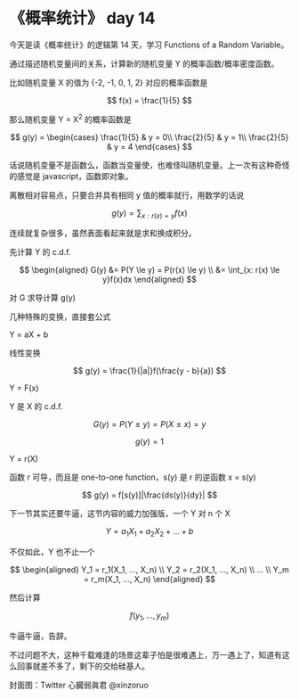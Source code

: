 # 《概率统计》 day 14

今天是读《概率统计》的逻辑第 14 天，学习 Functions of a Random Variable。

通过描述随机变量间的关系，计算新的随机变量 Y 的概率函数/概率密度函数。

比如随机变量 X 的值为 {-2, -1, 0, 1, 2} 对应的概率函数是

$$
f(x) = \frac{1}{5}
$$

那么随机变量 Y = X<sup>2</sup> 的概率函数是

$$
g(y) = \begin{cases}
\frac{1}{5} & y = 0\\
\frac{2}{5} & y = 1\\
\frac{2}{5} & y = 4
\end{cases}
$$

话说随机变量不是函数么，函数当变量使，也难怪叫随机变量。上一次有这种奇怪的感觉是 javascript，函数即对象。

离散相对容易点，只要合并具有相同 y 值的概率就行，用数学的话说

$$
g(y) = \sum_{x: r(x) = y}f(x)
$$

连续就复杂很多，虽然表面看起来就是求和换成积分。

先计算 Y 的 c.d.f.

$$
\begin{aligned}
G(y) &= P(Y \le y) = P(r(x) \le y) \\
&= \int_{x: r(x) \le y}f(x)dx
\end{aligned}
$$

对 G 求导计算 g(y)

几种特殊的变换，直接套公式

Y = aX + b

线性变换

$$
g(y) = \frac{1}{|a|}f(\frac{y - b}{a})
$$

Y = F(x)

Y 是 X 的 c.d.f.

$$
G(y) = P(Y \le y) = P(X \le x) = y
$$

$$
g(y) = 1
$$

Y = r(X)

函数 r 可导，而且是 one-to-one function，s(y) 是 r 的逆函数 x = s(y)

$$
g(y) = f[s(y)]|\frac{ds(y)}{dy}|
$$

下一节其实还要牛逼，这节内容的威力加强版，一个 Y 对 n 个 X

$$
Y = a_1X_1 + a_2X_2 + ... + b
$$

不仅如此，Y 也不止一个

$$
\begin{aligned}
Y_1 = r_1(X_1, ..., X_n) \\
Y_2 = r_2(X_1, ..., X_n) \\
... \\
Y_m = r_m(X_1, ..., X_n)
\end{aligned}
$$

然后计算

$$
f(y_1, ..., y_m)
$$

牛逼牛逼，告辞。

不过问题不大，这种千载难逢的场景这辈子怕是很难遇上，万一遇上了，知道有这么回事就差不多了，剩下的交给硅基人。

封面图：Twitter 心臓弱眞君 @xinzoruo